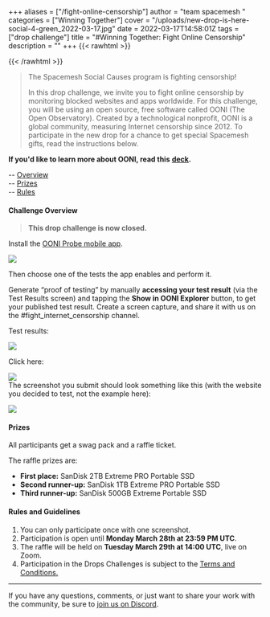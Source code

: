+++
aliases = ["/fight-online-censorship"]
author = "team spacemesh "
categories = ["Winning Together"]
cover = "/uploads/new-drop-is-here-social-4-green_2022-03-17.jpg"
date = 2022-03-17T14:58:01Z
tags = ["drop challenge"]
title = "#Winning Together: Fight Online Censorship"
description = ""
+++
{{< rawhtml >}}

<!-- Twitter Meta Tags --> <meta name="twitter:card" content="summary_large_image"> <meta property="twitter:domain" content="spacemesh.io"> <meta property="twitter:url" content="https://spacemesh.io/blog/winning-together-fight-online-censorship/"> <meta name="twitter:title" content="#Winning Together: Fight Online Censorship"> <meta name="twitter:description" content="In this drop challenge, we invite you to fight online censorship by monitoring blocked websites and apps worldwide."> <meta name="twitter:image" content="https://spacemesh.io/uploads/new-drop-is-here-social-4-green_2022-03-17.jpg">

{{< /rawhtml >}}

> The Spacemesh Social Causes program is fighting censorship!
>
> In this drop challenge, we invite you to fight online censorship by monitoring blocked websites and apps worldwide. For this challenge, you will be using an open source, free software called OONI (The Open Observatory). Created by a technological nonprofit, OONI is a global community, measuring Internet censorship since 2012. To participate in the new drop for a chance to get special Spacemesh gifts, read the instructions below.

**If you'd like to learn more about OONI, read this** [**deck**](https://drive.google.com/file/d/1yqYNKtkBDWbxRCxpVuQc2wPGQHkSooF1/view?usp=sharing "deck")**.**

\-- [Overview](#challenge-overview)  
\-- [Prizes](#prizes)  
\-- [Rules](#rules-and-guidelines)

#### Challenge Overview

> **This drop challenge is now closed.**

Install the [OONI Probe mobile app](https://ooni.org/install/mobile).

![](/uploads/app_1_2022-03-17.png)

Then choose one of the tests the app enables and perform it.

Generate “proof of testing” by manually **accessing your test result** (via the Test Results screen) and tapping the **Show in OONI Explorer** button, to get your published test result. Create a screen capture, and share it with us on the #fight_internet_censorship channel.

Test results:

![](/uploads/app_2_2022-03-17.png)

Click here:

![](/uploads/app_3_2022-03-17.png)  
The screenshot you submit should look something like this (with the website you decided to test, not the example here):

![](/uploads/app_4_2022-03-17.jpg)

#### Prizes

All participants get a swag pack and a raffle ticket.

The raffle prizes are:

* **First place:** SanDisk 2TB Extreme PRO Portable SSD
* **Second runner-up:** SanDisk 1TB Extreme PRO Portable SSD
* **Third runner-up:** SanDisk 500GB Extreme Portable SSD

#### Rules and Guidelines

1. You can only participate once with one screenshot.
2. Participation is open until **Monday March 28th at 23:59 PM UTC**.
3. The raffle will be held on **Tuesday March 29th at 14:00 UTC**, live on Zoom.
4. Participation in the Drops Challenges is subject to the [Terms and Conditions](https://www.spacemesh.io/causes-terms/)[.](https://www.spacemesh.io/causes-terms/ "Terms and Conditions")

***

If you have any questions, comments, or just want to share your work with the community, be sure to [join us on Discord](https://chat.spacemesh.io "discord").